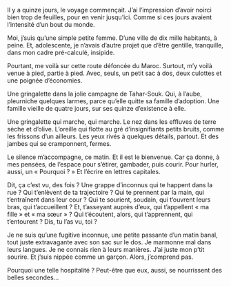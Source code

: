 ﻿Il y a quinze jours, le voyage commençait.
J’ai l’impression d’avoir noirci bien trop de feuilles, pour en venir jusqu’ici.
Comme si ces jours avaient l’intensité d’un bout du monde.

Moi, j’suis qu’une simple petite femme.
D’une ville de dix mille habitants, à peine.
Et, adolescente, je n’avais d’autre projet que d’être gentille, tranquille, dans mon cadre pré-calculé, insipide.

Pourtant, me voilà sur cette route défoncée du Maroc.
Surtout, m’y voilà venue à pied, partie à pied.
Avec, seuls, un petit sac à dos, deux culottes et une poignée d’économies.

Une gringalette dans la jolie campagne de Tahar-Souk.
Qui, à l’aube, pleurniche quelques larmes, parce qu’elle quitte sa famille d’adoption.
Une famille vieille de quatre jours, sur ses quinze d’existence à elle.

Une gringalette qui marche, qui marche.
Le nez dans les effluves de terre sèche et d’olive.
L’oreille qui flotte au gré d’insignifiants petits bruits, comme les frissons d’un ailleurs.
Les yeux rivés à quelques détails, partout.
Et des jambes qui se cramponnent, fermes.

Le silence m’accompagne, ce matin.
Et il est le bienvenue.
Car ça donne, à mes pensées, de l’espace pour s’étirer, gambader, puis courir.
Pour hurler, aussi, un « Pourquoi ? »
Et l’écrire en lettres capitales.

Dit, ça c’est vu, des fois ?
Une grappe d’inconnus qui te happent dans la rue ?
Qui t’enlèvent de ta trajectoire ?
Qui te prennent par la main, qui t’entraînent dans leur cour ?
Qui te sourient, soudain, qui t’ouvrent leurs bras, qui t’accueillent ?
Et, t’asseyant auprès d’eux, qui t’appellent « ma fille » et « ma sœur » ?
Qui t’écoutent, alors, qui t’apprennent, qui t’entourent ?
Dis, tu l’as vu, toi ?

Je ne suis qu’une fugitive inconnue, une petite passante d’un matin banal, tout juste extravagante avec son sac sur le dos.
Je marmonne mal dans leurs langues.
Je ne connais rien à leurs manières.
J’ai juste mon p’tit sourire.
Et j’suis nippée comme un garçon.
Alors, j’comprend pas.

Pourquoi une telle hospitalité ?
Peut-être que eux, aussi, se nourrissent des belles secondes...
